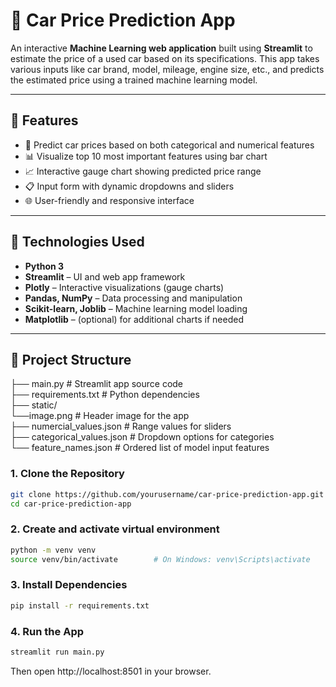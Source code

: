 # 🚗 Car Price Prediction App

An interactive **Machine Learning web application** built using **Streamlit** to estimate the price of a used car based on its specifications. This app takes various inputs like car brand, model, mileage, engine size, etc., and predicts the estimated price using a trained machine learning model.

---

## 📌 Features

- 🎯 Predict car prices based on both categorical and numerical features
- 📊 Visualize top 10 most important features using bar chart
- 📈 Interactive gauge chart showing predicted price range
- 📋 Input form with dynamic dropdowns and sliders
- 🌐 User-friendly and responsive interface

---

## 🧠 Technologies Used

- **Python 3**
- **Streamlit** – UI and web app framework
- **Plotly** – Interactive visualizations (gauge charts)
- **Pandas, NumPy** – Data processing and manipulation
- **Scikit-learn, Joblib** – Machine learning model loading
- **Matplotlib** – (optional) for additional charts if needed

---

## 📁 Project Structure

├── main.py # Streamlit app source code  
├── requirements.txt # Python dependencies  
├── static/  
    └──image.png # Header image for the app  
├── numercial_values.json # Range values for sliders  
├── categorical_values.json # Dropdown options for categories  
└── feature_names.json # Ordered list of model input features  


### 1. Clone the Repository

```bash
git clone https://github.com/yourusername/car-price-prediction-app.git
cd car-price-prediction-app
```

### 2. Create and activate virtual environment

```bash
python -m venv venv
source venv/bin/activate        # On Windows: venv\Scripts\activate
```

### 3. Install Dependencies

```bash
pip install -r requirements.txt
```

### 4. Run the App

```bash
streamlit run main.py
```

Then open http://localhost:8501 in your browser.


